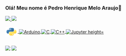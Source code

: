 ### Olá! Meu nome é Pedro Henrique Melo Araujo👋

<div>
  <a href="https://github.com/PHM-araujo">
  <img height="180em" src="https://github-readme-stats.vercel.app/api?username=PHM-araujo&show_icons=true&theme=dark&include_all_commits=true&count_private=true"/>
  <img height="180em" src="https://github-readme-stats.vercel.app/api/top-langs/?username=PHM-araujo&layout=compact&langs_count=16&theme=dark"/>
 </div>

<div style="display: inline_block"><br>
  <img align="center" alt="Python" height="30" width="40" src="https://raw.githubusercontent.com/devicons/devicon/master/icons/python/python-original.svg">
  <img align="center" alt="Arduino" height="30" width="40" src="https://cdn.jsdelivr.net/gh/devicons/devicon/icons/arduino/arduino-original-wordmark.svg">
  <img align="center" alt="C" height="30" width="40" src="https://cdn.jsdelivr.net/gh/devicons/devicon/icons/c/c-original.svg">
  <img align="center" alt="C++" height="30" width="40" src="https://cdn.jsdelivr.net/gh/devicons/devicon/icons/cplusplus/cplusplus-original.svg">
  <img align="center" alt="Jupyter height="30" width="40" src="https://cdn.jsdelivr.net/gh/devicons/devicon/icons/jupyter/jupyter-original-wordmark.svg"">

##
<div>  
  <a href = "mailto:pedromeloaraujo1999@gmail.com"><img src="https://img.shields.io/badge/Gmail-D14836?style=for-the-badge&logo=gmail&logoColor=white" target="_blank"></a>
  <a href="https://www.linkedin.com/in/pedro-melo-013975239/" target="_blank"><img src="https://img.shields.io/badge/-LinkedIn-%230077B5?style=for-the-badge&logo=linkedin&logoColor=white" target="_blank"></a> 
  
</div>

